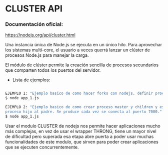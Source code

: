 # CLUSTER API

### Documentación oficial:
https://nodejs.org/api/cluster.html

Una instancia única de Node.js se ejecuta en un único hilo. Para aprovechar los sistemas multi-core, el usuario a veces querrá lanzar un clúster de procesos Node.js para manejar la carga.

El módulo de clúster permite la creación sencilla de procesos secundarios que comparten todos los puertos del servidor.

- Lista de ejemplos:

```sh

EJEMPLO 1: "Ejemplo basico de como hacer forks con nodejs, definir proceso master y childrens."
$ node app_1.js

EJEMPLO 2: "Ejemplo basico de como crear proceso master y children y establecer una comunicación entre un 
proceso hijo al padre. Se produce cada vez se conecta al puerto 7000."
$ node app_1.js

```
Usar el modulo CLUSTER de nodejs nos permite hacer aplicaciones mucho más complejas, en vez de usar el wrapper THRONG, tiene un mayor nivel de dificultad pero superada esa etapa abre puerta a poder usar muchas funcionalidades de este modulo, que sirven para poder crear aplicaciones que se ejecuten concurrentemente.
